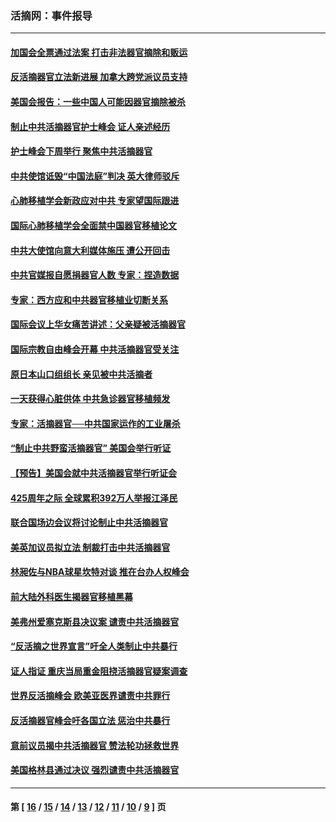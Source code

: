 ### 活摘网：事件报导
---
#### [加国会全票通过法案 打击非法器官摘除和贩运](../../pages/nf5877/n13884924.md?04190430) 
#### [反活摘器官立法新进展 加拿大跨党派议员支持](../../pages/nf5877/n13876061.md?04190430) 
#### [美国会报告：一些中国人可能因器官摘除被杀](../../pages/nf5877/n13867964.md?04190430) 
#### [制止中共活摘器官护士峰会 证人亲述经历](../../pages/nf5877/n13859007.md?04190430) 
#### [护士峰会下周举行 聚焦中共活摘器官](../../pages/nf5877/n13855418.md?04190430) 
#### [中共使馆诋毁“中国法庭”判决 英大律师驳斥](../../pages/nf5877/n13833945.md?04190430) 
#### [心肺移植学会新政应对中共 专家望国际跟进](../../pages/nf5877/n13829043.md?04190430) 
#### [国际心肺移植学会全面禁中国器官移植论文](../../pages/nf5877/n13827785.md?04190430) 
#### [中共大使馆向意大利媒体施压 遭公开回击](../../pages/nf5877/n13826038.md?04190430) 
#### [中共官媒报自愿捐器官人数 专家：捏造数据](../../pages/nf5877/n13814130.md?04190430) 
#### [专家：西方应和中共器官移植业切断关系](../../pages/nf5877/n13772828.md?04190430) 
#### [国际会议上华女痛苦讲述：父亲疑被活摘器官](../../pages/nf5877/n13771583.md?04190430) 
#### [国际宗教自由峰会开幕 中共活摘器官受关注](../../pages/nf5877/n13769995.md?04190430) 
#### [原日本山口组组长 亲见被中共活摘者](../../pages/nf5877/n13767360.md?04190430) 
#### [一天获得心脏供体 中共急诊器官移植频发](../../pages/nf5877/n13764689.md?04190430) 
#### [专家：活摘器官──中共国家运作的工业屠杀](../../pages/nf5877/n13761178.md?04190430) 
#### [“制止中共野蛮活摘器官” 美国会举行听证](../../pages/nf5877/n13735831.md?04190430) 
#### [【预告】美国会就中共活摘器官举行听证会](../../pages/nf5877/n13732843.md?04190430) 
#### [425周年之际 全球累积392万人举报江泽民](../../pages/nf5877/n13719232.md?04190430) 
#### [联合国场边会议将讨论制止中共活摘器官](../../pages/nf5877/n13656361.md?04190430) 
#### [美英加议员拟立法 制裁打击中共活摘器官](../../pages/nf5877/n13430251.md?04190430) 
#### [林昶佐与NBA球星坎特对谈 推在台办人权峰会](../../pages/nf5877/n13414467.md?04190430) 
#### [前大陆外科医生揭器官移植黑幕](../../pages/nf5877/n13401416.md?04190430) 
#### [美弗州爱塞克斯县决议案 谴责中共活摘器官](../../pages/nf5877/n13320919.md?04190430) 
#### [“反活摘之世界宣言”吁全人类制止中共暴行](../../pages/nf5877/n13259730.md?04190430) 
#### [证人指证 重庆当局重金阻挠活摘器官疑案调查](../../pages/nf5877/n13259127.md?04190430) 
#### [世界反活摘峰会 欧美亚医界谴责中共罪行](../../pages/nf5877/n13253550.md?04190430) 
#### [反活摘器官峰会吁各国立法 惩治中共暴行](../../pages/nf5877/n13245052.md?04190430) 
#### [意前议员揭中共活摘器官 赞法轮功拯救世界](../../pages/nf5877/n13203445.md?04190430) 
#### [美国格林县通过决议 强烈谴责中共活摘器官](../../pages/nf5877/n13119367.md?04190430) 

---
#### 第 [ [16](./16.md?04190430) / [15](./15.md?04190430) / [14](./14.md?04190430) / [13](./13.md?04190430) / [12](./12.md?04190430) / [11](./11.md?04190430) / [10](./10.md?04190430) / [9](./9.md?04190430) ] 页
